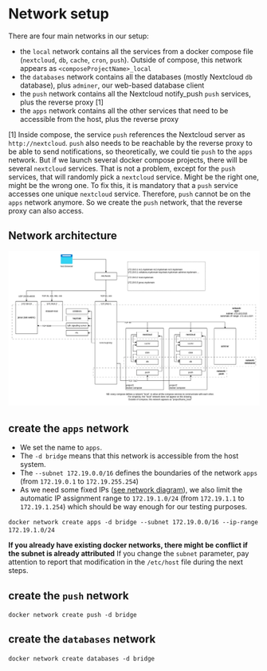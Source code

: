 # Network setup

There are four main networks in our setup:
- the `local` network contains all the services from a docker compose file (`nextcloud`, `db`, `cache`, `cron`, `push`). Outside of compose, this network appears as `<composeProjectName>_local`
- the `databases` network contains all the databases (mostly Nextcloud `db` database), plus `adminer`, our web-based database client
- the `push` network contains all the Nextcloud notify_push `push` services, plus the reverse proxy [1]
- the `apps` network contains all the other services that need to be accessible from the host, plus the reverse proxy


[1] Inside compose, the service `push` references the Nextcloud server as `http://nextcloud`. `push` also needs to be reachable by the reverse proxy to be able to send notifications, so theoretically, we could tie `push` to the `apps` network. But if we launch several docker compose projects, there will be several `nextcloud` services. That is not a problem, except for the `push` services, that will randomly pick a `nextcloud` service. Might be the right one, might be the wrong one. To fix this, it is mandatory that a `push` service accesses one unique `nextcloud` service. Therefore, `push` cannot be on the `apps` network anymore. So we create the `push` network, that the reverse proxy can also access.

## Network architecture

![Network architecture](./network%20architecture.webp "Network architecture")

## create the `apps` network

- We set the name to `apps`.
- The `-d bridge` means that this network is accessible from the host system.
- The `--subnet 172.19.0.0/16` defines the boundaries of the network `apps` (from `172.19.0.1` to `172.19.255.254`)
- As we need some fixed IPs ([see network diagram](./network%20architecture.webp)), we also limit the automatic IP assignment range to `172.19.1.0/24` (from `172.19.1.1` to `172.19.1.254`) which should be way enough for our testing purposes.

```
docker network create apps -d bridge --subnet 172.19.0.0/16 --ip-range 172.19.1.0/24
```
**If you already have existing docker networks, there might be conflict if the subnet is already attributed**
If you change the `subnet` parameter, pay attention to report that modification in the `/etc/host` file during the next steps.

## create the `push` network

```
docker network create push -d bridge
```

## create the `databases` network
```
docker network create databases -d bridge
```
